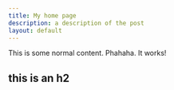 ```yaml
---
title: My home page
description: a description of the post
layout: default
---
```


This is some normal content. Phahaha. It works!

## this is an h2
